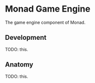 # Monad Game Engine

The game engine component of Monad.

## Development

TODO: this.

## Anatomy

TODO: this. 
